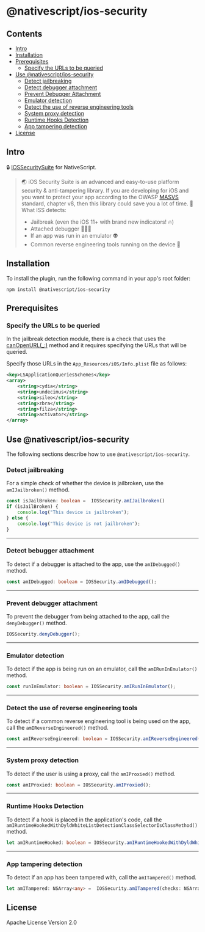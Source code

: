 # @nativescript/ios-security

## Contents

* [Intro](#intro)
* [Installation](#installation)
* [Prerequisites](#prerequisites)
    * [Specify the URLs to be queried](#specify-the-urls-to-be-queried)
* [Use @nativescript/ios-security](#use-nativescriptios-security)
    * [Detect jailbreaking](#detect-jailbreaking)
    * [Detect debugger attachment](#detect-bebugger-attachment)
    * [Prevent Debugger Attachment](#prevent-debugger-attachment)
    * [Emulator detection](#emulator-detection)
    * [Detect the use of reverse engineering tools](#detect-the-use-of-reverse-engineering-tools)
    * [System proxy detection](#system-proxy-detection)
    * [Runtime Hooks Detection](#runtime-hooks-detection)
    * [App tampering detection](#app-tampering-detection)
* [License](#license)

## Intro

🔒 [IOSSecuritySuite](https://github.com/securing/IOSSecuritySuite) for NativeScript.

> 🌏 iOS Security Suite is an advanced and easy-to-use platform security & anti-tampering library. If you are developing for iOS and you want to protect your app according to the OWASP [MASVS](https://github.com/OWASP/owasp-masvs) standard, chapter v8, then this library could save you a lot of time. 🚀
> What ISS detects:
> * Jailbreak (even the iOS 11+ with brand new indicators! 🔥)
> * Attached debugger 👨🏻‍🚀
> * If an app was run in an emulator 👽
> * Common reverse engineering tools running on the device 🔭

## Installation

To install the plugin, run the following command in your app's root folder:

```cli
npm install @nativescript/ios-security
```

## Prerequisites

### Specify the URLs to be queried

In the jailbreak detection module, there is a check that uses the [canOpenURL(_:)](https://developer.apple.com/documentation/uikit/uiapplication/1622952-canopenurl) method and it requires specifying the URLs that will be queried.

Specify those URLs in the `App_Resources/iOS/Info.plist` file as follows:

```xml
<key>LSApplicationQueriesSchemes</key>
<array>
    <string>cydia</string>
    <string>undecimus</string>
    <string>sileo</string>
    <string>zbra</string>
    <string>filza</string>
    <string>activator</string>
</array>
```

## Use @nativescript/ios-security

The following sections describe how to use `@nativescript/ios-security`.

### Detect jailbreaking 

For a simple check of whether the device is jailbroken, use the `amIJailbroken()` method.

```ts
const isJailBroken: boolean =  IOSSecurity.amIJailbroken()
if (isJailBroken) {
	console.log("This device is jailbroken");
} else {
	console.log("This device is not jailbroken");
}
```
---
### Detect bebugger attachment

To detect if a debugger is attached to the app, use the `amIDebugged()` method.

```ts
const amIDebugged: boolean = IOSSecurity.amIDebugged();
```
---
### Prevent debugger attachment

To prevent the debugger from being attached to the app, call the `denyDebugger()` method.

```ts
IOSSecurity.denyDebugger();
```
---
### Emulator detection
To detect if the app is being run on an emulator, call the `amIRunInEmulator()` method.

```ts
const runInEmulator: boolean = IOSSecurity.amIRunInEmulator();
```
---
### Detect the use of reverse engineering tools

To detect if a common reverse engineering tool is being used on the app, call the `amIReverseEngineered()` method.
```ts
const amIReverseEngineered: boolean = IOSSecurity.amIReverseEngineered();
```
---
### System proxy detection

To detect if the user is using a proxy, call the `amIProxied()` method.

```ts
const amIProxied: boolean = IOSSecurity.amIProxied();
```
---
### Runtime Hooks Detection

To detect if a hook is placed in the application's code, call the `amIRuntimeHookedWithDyldWhiteListDetectionClassSelectorIsClassMethod()` method.

```ts
let amIRuntimeHooked: boolean = IOSSecurity.amIRuntimeHookedWithDyldWhiteListDetectionClassSelectorIsClassMethod(dyldWhiteList: NSArray<string> | string[], detectionClass: typeof NSObject, selector: string, isClassMethod: boolean)
```

---
### App tampering detection
To detect if an app has been tampered with, call the `amITampered()` method.

```ts
let amITampered: NSArray<any> =  IOSSecurity.amITampered(checks: NSArray<any> | any[])
```

## License

Apache License Version 2.0
